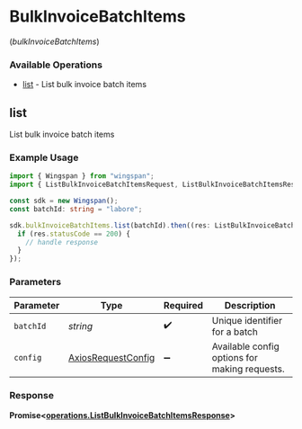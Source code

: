 # BulkInvoiceBatchItems
(*bulkInvoiceBatchItems*)

### Available Operations

* [list](#list) - List bulk invoice batch items

## list

List bulk invoice batch items

### Example Usage

```typescript
import { Wingspan } from "wingspan";
import { ListBulkInvoiceBatchItemsRequest, ListBulkInvoiceBatchItemsResponse } from "wingspan/dist/sdk/models/operations";

const sdk = new Wingspan();
const batchId: string = "labore";

sdk.bulkInvoiceBatchItems.list(batchId).then((res: ListBulkInvoiceBatchItemsResponse) => {
  if (res.statusCode == 200) {
    // handle response
  }
});
```

### Parameters

| Parameter                                                    | Type                                                         | Required                                                     | Description                                                  |
| ------------------------------------------------------------ | ------------------------------------------------------------ | ------------------------------------------------------------ | ------------------------------------------------------------ |
| `batchId`                                                    | *string*                                                     | :heavy_check_mark:                                           | Unique identifier for a batch                                |
| `config`                                                     | [AxiosRequestConfig](https://axios-http.com/docs/req_config) | :heavy_minus_sign:                                           | Available config options for making requests.                |


### Response

**Promise<[operations.ListBulkInvoiceBatchItemsResponse](../../models/operations/listbulkinvoicebatchitemsresponse.md)>**

